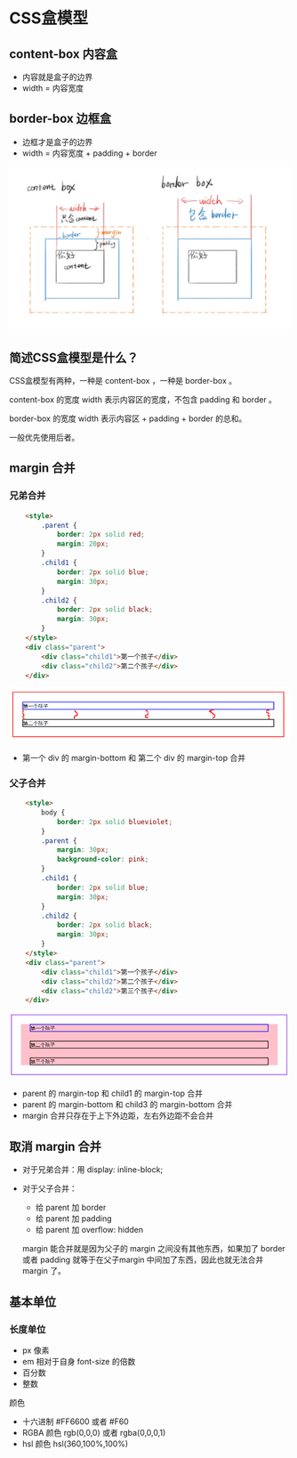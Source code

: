 # CSS盒模型

## content-box 内容盒

* 内容就是盒子的边界
* width = 内容宽度

## border-box 边框盒

* 边框才是盒子的边界
* width = 内容宽度 + padding + border

![image](../images3/75/01.PNG)

## 简述CSS盒模型是什么？

CSS盒模型有两种，一种是 content-box ，一种是 border-box 。

content-box 的宽度 width 表示内容区的宽度，不包含 padding 和 border 。

border-box 的宽度 width 表示内容区 + padding + border 的总和。

一般优先使用后者。

## margin 合并

### 兄弟合并

```html
    <style>
        .parent {
            border: 2px solid red;
            margin: 20px;
        }
        .child1 {
            border: 2px solid blue;
            margin: 30px;
        }
        .child2 {
            border: 2px solid black;
            margin: 30px;
        }
    </style>
    <div class="parent">
        <div class="child1">第一个孩子</div>
        <div class="child2">第二个孩子</div>
    </div>
```

![image](../images3/75/02.PNG)

* 第一个 div 的 margin-bottom 和 第二个 div 的 margin-top 合并

### 父子合并

```html
    <style>
        body {
            border: 2px solid blueviolet;
        }
        .parent {
            margin: 30px;
            background-color: pink;
        }
        .child1 {
            border: 2px solid blue;
            margin: 30px;
        }
        .child2 {
            border: 2px solid black;
            margin: 30px;
        }
    </style>
    <div class="parent">
        <div class="child1">第一个孩子</div>
        <div class="child2">第二个孩子</div>
        <div class="child2">第三个孩子</div>
    </div>
```

![image](../images3/75/03.PNG)

* parent 的 margin-top 和 child1 的 margin-top 合并
* parent 的 margin-bottom 和 child3 的 margin-bottom 合并
* margin 合并只存在于上下外边距，左右外边距不会合并

## 取消 margin 合并

* 对于兄弟合并：用 display: inline-block;

* 对于父子合并：

  * 给 parent 加 border 
  * 给 parent 加 padding
  * 给 parent 加 overflow: hidden

  margin 能合并就是因为父子的 margin 之间没有其他东西，如果加了 border 或者 padding 就等于在父子margin 中间加了东西，因此也就无法合并 margin 了。

## 基本单位

### 长度单位

* px 像素
* em 相对于自身 font-size 的倍数
* 百分数
* 整数

颜色

* 十六进制 #FF6600 或者 #F60
* RGBA 颜色 rgb(0,0,0) 或者 rgba(0,0,0,1)
* hsl 颜色 hsl(360,100%,100%)